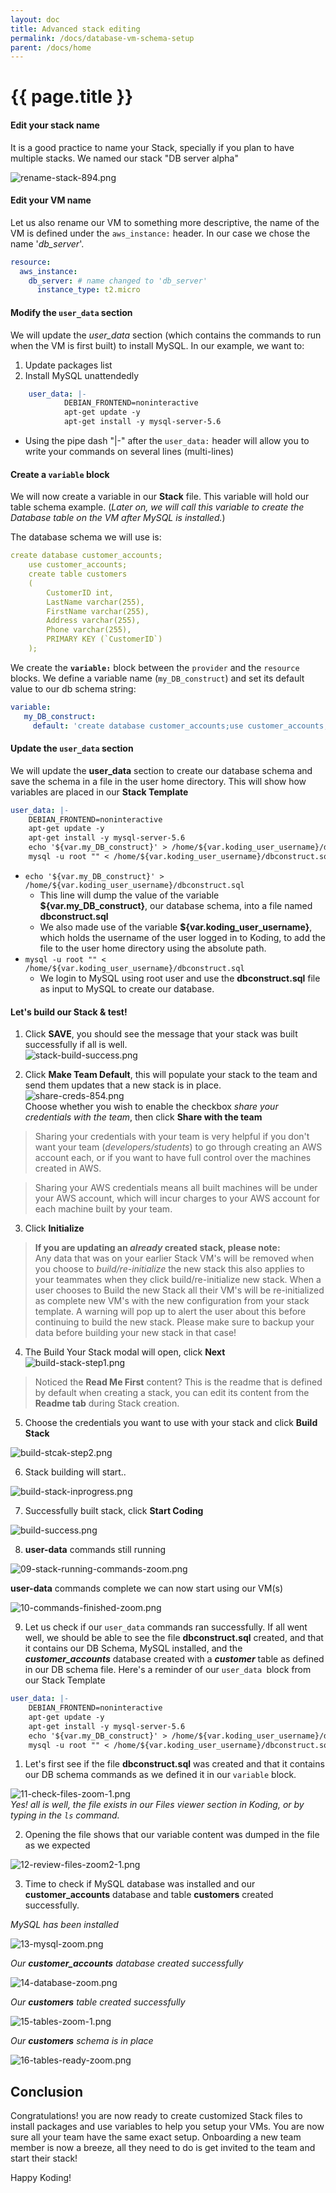 ```yaml
---
layout: doc
title: Advanced stack editing
permalink: /docs/database-vm-schema-setup
parent: /docs/home
---
```


# {{ page.title }}

#### Edit your stack name

It is a good practice to name your Stack, specially if you plan to have multiple stacks. We named our stack "DB server alpha"

![rename-stack-894.png][1]

#### Edit your VM name

Let us also rename our VM to something more descriptive, the name of the VM is defined under the `aws_instance:` header. In our case we chose the name '_db_server_'.

```yaml
resource:
  aws_instance:
    db_server: # name changed to 'db_server'
      instance_type: t2.micro
```

#### Modify the `user_data` section

We will update the _user_data_ section (which contains the commands to run when the VM is first built) to install MySQL. In our example, we want to:

1. Update packages list
2. Install MySQL unattendedly

```yaml
    user_data: |-
            DEBIAN_FRONTEND=noninteractive
            apt-get update -y
            apt-get install -y mysql-server-5.6
```

* Using the pipe dash "&#124;-" after the `user_data:` header will allow you to write your commands on several lines (multi-lines)

#### Create a `variable` block

We will now create a variable in our **Stack** file. This variable will hold our table schema example. (_Later on, we will call this variable to create the Database table on the VM after MySQL is installed._)

The database schema we will use is:

```yaml
create database customer_accounts;
    use customer_accounts;
    create table customers
    (
        CustomerID int,
        LastName varchar(255),
        FirstName varchar(255),
        Address varchar(255),
        Phone varchar(255),
        PRIMARY KEY (`CustomerID`)
    );
```

We create the **`variable:`** block between the `provider` and the `resource` blocks. We define a variable name (`my_DB_construct`) and set its default value to our db schema string:

```yaml
variable:
   my_DB_construct:
     default: 'create database customer_accounts;use customer_accounts;create table customers(CustomerID int,LastName varchar(255),FirstName varchar(255),Address varchar(255),Phone varchar(255),PRIMARY KEY (`CustomerID`));'
```

#### Update the `user_data` section

We will update the **user_data** section to create our database schema and save the schema in a file in the user home directory. This will show how variables are placed in our **Stack Template**

```yaml
user_data: |-
    DEBIAN_FRONTEND=noninteractive
    apt-get update -y
    apt-get install -y mysql-server-5.6
    echo '${var.my_DB_construct}' > /home/${var.koding_user_username}/dbconstruct.sql
    mysql -u root "" < /home/${var.koding_user_username}/dbconstruct.sql
```

* `echo '${var.my_DB_construct}' > /home/${var.koding_user_username}/dbconstruct.sql`
  * This line will dump the value of the variable **${var.my_DB_construct}**, our database schema, into a file named **dbconstruct.sql**
  * We also made use of the variable **${var.koding_user_username}**, which holds the username of the user logged in to Koding, to add the file to the user home directory using the absolute path.
* `mysql -u root "" < /home/${var.koding_user_username}/dbconstruct.sql`
  * We login to MySQL using root user and use the **dbconstruct.sql** file as input to MySQL to create our database.

#### Let's build our Stack &amp; test!

1. Click **SAVE**, you should see the message that your stack was built successfully if all is well.  
![stack-build-success.png][2]  

2. Click **Make Team Default**, this will populate your stack to the team and send them updates that a new stack is in place.   
![share-creds-854.png][3]  
Choose whether you wish to enable the checkbox _share your credentials with the team_, then click **Share with the team**

> Sharing your credentials with your team is very helpful if you don't want your team (_developers/students_) to go through creating an AWS account each, or if you want to have full control over the machines created in AWS.

> Sharing your AWS credentials means all built machines will be under your AWS account, which will incur charges to your AWS account for each machine built by your team.

3. Click **Initialize**

> **If you are updating an _already_ created stack, please note:**   
Any data that was on your earlier Stack VM's will be removed when you choose to _build/re-initialize_ the new stack this also applies to your teammates when they click build/re-initialize new stack. When a user chooses to Build the new Stack all their VM's will be re-initialized as complete new VM's with the new configuration from your stack template. A warning will pop up to alert the user about this before continuing to build the new stack. Please make sure to backup your data before building your new stack in that case!

4. The Build Your Stack modal will open, click **Next**
![build-stack-step1.png][4]  

> Noticed the **Read Me First** content? This is the readme that is defined by default when creating a stack, you can edit its content from the **Readme tab** during Stack creation.

5. Choose the credentials you want to use with your stack and click **Build Stack**  

![build-stcak-step2.png][5]  

6. Stack building will start..  

![build-stack-inprogress.png][6]

7. Successfully built stack, click **Start Coding**

![build-success.png][7]

8. **user-data** commands still running

![09-stack-running-commands-zoom.png][8]

**user-data** commands complete we can now start using our VM(s)

![10-commands-finished-zoom.png][9]

9. Let us check if our `user_data` commands ran successfully. If all went well, we should be able to see the file **dbconstruct.sql** created, and that it contains our DB Schema, MySQL installed, and the _**customer_accounts**_ database created with a _**customer**_ table as defined in our DB schema file. Here's a reminder of our `user_data `block from our Stack Template

```yaml
user_data: |-
    DEBIAN_FRONTEND=noninteractive
    apt-get update -y
    apt-get install -y mysql-server-5.6
    echo '${var.my_DB_construct}' > /home/${var.koding_user_username}/dbconstruct.sql
    mysql -u root "" < /home/${var.koding_user_username}/dbconstruct.sql
```
  1. Let's first see if the file **dbconstruct.sql** was created and that it contains our DB schema commands as we defined it in our `variable` block.

  ![11-check-files-zoom-1.png][10]  
    _Yes! all is well, the file exists in our Files viewer section in Koding, or by typing in the `ls` command._

  2. Opening the file shows that our variable content was dumped in the file as we expected

  ![12-review-files-zoom2-1.png][11]

  3. Time to check if MySQL database was installed and our **customer_accounts** database and table **customers** created successfully.

_MySQL has been installed_

![13-mysql-zoom.png][12]

_Our **customer_accounts** database created successfully_

![14-database-zoom.png][13]

_Our **customers** table created successfully_

![15-tables-zoom-1.png][14]

_Our **customers** schema is in place_

![16-tables-ready-zoom.png][15]

## Conclusion

Congratulations! you are now ready to create customized Stack files to install packages and use variables to help you setup your VMs. You are now sure all your team have the same exact setup. Onboarding a new team member is now a breeze, all they need to do is get invited to the team and start their stack!

Happy Koding!

[1]: https://www.koding.com/hs-fs/hubfs/Koding-Guide_Teams/stack-aws/2-db-schema/rename-stack-894.png?t=1473370419565&amp;width=894&amp;height=227&amp;name=rename-stack-894.png
[2]: https://www.koding.com/hs-fs/hubfs/Koding-Guide_Teams/stack-aws/2-db-schema/stack-build-success.png?t=1473370419565&amp;width=854&amp;height=560&amp;name=stack-build-success.png
[3]: https://www.koding.com/hs-fs/hubfs/Koding-Guide_Teams/stack-aws/2-db-schema/share-creds-854.png?t=1473370419565&amp;width=854&amp;height=560&amp;name=share-creds-854.png
[4]: https://www.koding.com/hs-fs/hubfs/Koding-Guide_Teams/stack-aws/2-db-schema/build-stack-step1.png?t=1473370419565&amp;width=854&amp;height=560&amp;name=build-stack-step1.png
[5]: https://www.koding.com/hs-fs/hubfs/Koding-Guide_Teams/stack-aws/2-db-schema/build-stcak-step2.png?t=1473370419565&amp;width=854&amp;height=560&amp;name=build-stcak-step2.png
[6]: https://www.koding.com/hs-fs/hubfs/Koding-Guide_Teams/stack-aws/2-db-schema/build-stack-inprogress.png?t=1473370419565&amp;width=854&amp;height=560&amp;name=build-stack-inprogress.png
[7]: https://www.koding.com/hs-fs/hubfs/Koding-Guide_Teams/stack-aws/2-db-schema/build-success.png?t=1473370419565&amp;width=854&amp;height=560&amp;name=build-success.png
[8]: https://www.koding.com/hs-fs/hubfs/Koding-Guide_Teams/stack-aws/2-db-schema/09-stack-running-commands-zoom.png?t=1473370419565&amp;width=800&amp;height=500&amp;name=09-stack-running-commands-zoom.png "09-stack-running-commands-zoom.png"
[9]: https://www.koding.com/hs-fs/hubfs/Koding-Guide_Teams/stack-aws/2-db-schema/10-commands-finished-zoom.png?t=1473370419565&amp;width=800&amp;height=500&amp;name=10-commands-finished-zoom.png "10-commands-finished-zoom.png"
[10]: https://www.koding.com/hs-fs/hubfs/Koding-Guide_Teams/stack-aws/2-db-schema/11-check-files-zoom-1.png?t=1473370419565&amp;width=800&amp;height=350&amp;name=11-check-files-zoom-1.png "11-check-files-zoom-1.png"
[11]: https://www.koding.com/hs-fs/hubfs/Koding-Guide_Teams/stack-aws/2-db-schema/12-review-files-zoom2-1.png?t=1473370419565&amp;width=810&amp;height=160&amp;name=12-review-files-zoom2-1.png "12-review-files-zoom2-1.png"
[12]: https://www.koding.com/hs-fs/hubfs/Koding-Guide_Teams/stack-aws/2-db-schema/13-mysql-zoom.png?t=1473370419565&amp;width=814&amp;height=546&amp;name=13-mysql-zoom.png "13-mysql-zoom.png"
[13]: https://www.koding.com/hs-fs/hubfs/Koding-Guide_Teams/stack-aws/2-db-schema/14-database-zoom.png?t=1473370419565&amp;width=814&amp;height=546&amp;name=14-database-zoom.png "14-database-zoom.png"
[14]: https://www.koding.com/hs-fs/hubfs/Koding-Guide_Teams/stack-aws/2-db-schema/15-tables-zoom-1.png?t=1473370419565&amp;width=814&amp;height=546&amp;name=15-tables-zoom-1.png "15-tables-zoom-1.png"
[15]: https://www.koding.com/hs-fs/hubfs/Koding-Guide_Teams/stack-aws/2-db-schema/16-tables-ready-zoom.png?t=1473370419565&amp;width=814&amp;height=546&amp;name=16-tables-ready-zoom.png "16-tables-ready-zoom.png"
